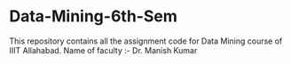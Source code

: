 # Data-Mining-6th-Sem
This repository contains all the assignment code for Data Mining course of IIIT Allahabad.
Name of faculty :- Dr. Manish Kumar
